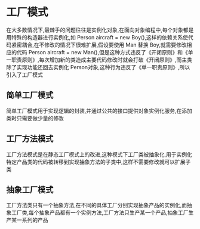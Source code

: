 # 工厂模式

在大多数情况下,最棘手的问题往往是实例化对象,在面向对象编程中,每个对象都是用特殊的构造器进行实例化,如 Person aircraft = new
Boy(),这样的依赖关系使代码紧密耦合,在不修改的情况下很难扩展,假设要使用 Man 替换 Boy,就需要修改相应的代码 Person aircraft =
new Man(),但是这种方式违反了《开闭原则》和《单一职责原则》,每次增加新的类造成主要代码修改时就会打破《开闭原则》,而主类除了实现功能还回去实例化
Person对象,这种行为违反了《单一职责原则》,所以引入了工厂模式

## 简单工厂模式

简单工厂模式用于实现逻辑的封装,并通过公共的接口提供对象实例化服务,在添加类时只需要做少量的修改

## 工厂方法模式

工厂方法模式是在静态工厂模式上的改进,这种模式下工厂类被抽象化,用于实例化特定产品类的代码被转移到实现抽象方法的子类中,这样不需要修改就可以扩展子类

## 抽象工厂模式

工厂方法类只有一个抽象方法,在不同的具体工厂分别实现抽象产品的实例化,而抽象工厂类,每个抽象产品都有一个实例方法,工厂方法只生产某一个产品,抽象工厂生产某一系列的产品